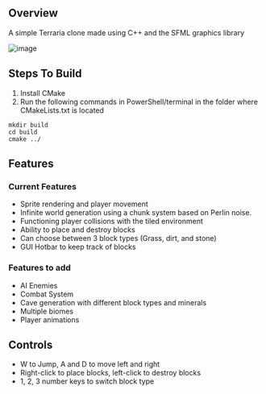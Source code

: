 ## Overview
A simple Terraria clone made using C++ and the SFML graphics library

![image](https://github.com/user-attachments/assets/ed727b40-f80d-4758-82fc-ea8c1ef97dbb)

## Steps To Build
1. Install CMake
2. Run the following commands in PowerShell/terminal in the folder where CMakeLists.txt is located
```
mkdir build
cd build
cmake ../
```

## Features
### Current Features

- Sprite rendering and player movement
- Infinite world generation using a chunk system based on Perlin noise.
- Functioning player collisions with the tiled environment
- Ability to place and destroy blocks
- Can choose between 3 block types (Grass, dirt, and stone)
- GUI Hotbar to keep track of blocks
  
### Features to add

- AI Enemies
- Combat System
- Cave generation with different block types and minerals
- Multiple biomes
- Player animations
  
## Controls

- W to Jump, A and D to move left and right
- Right-click to place blocks, left-click to destroy blocks
- 1, 2, 3 number keys to switch block type


